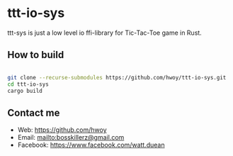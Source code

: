 
# ttt-io-sys

ttt-sys is just a low level io ffi-library for Tic-Tac-Toe game in Rust.

## How to build

```sh

git clone --recurse-submodules https://github.com/hwoy/ttt-io-sys.git
cd ttt-io-sys
cargo build

```


## Contact me

- Web: <https://github.com/hwoy>
- Email: <mailto:bosskillerz@gmail.com>
- Facebook: <https://www.facebook.com/watt.duean>

